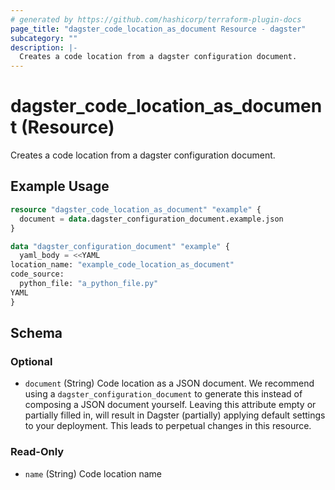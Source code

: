 ```yaml
---
# generated by https://github.com/hashicorp/terraform-plugin-docs
page_title: "dagster_code_location_as_document Resource - dagster"
subcategory: ""
description: |-
  Creates a code location from a dagster configuration document.
---
```


# dagster_code_location_as_document (Resource)

Creates a code location from a dagster configuration document.

## Example Usage

```terraform
resource "dagster_code_location_as_document" "example" {
  document = data.dagster_configuration_document.example.json
}

data "dagster_configuration_document" "example" {
  yaml_body = <<YAML
location_name: "example_code_location_as_document"
code_source:
  python_file: "a_python_file.py"
YAML
}
```

<!-- schema generated by tfplugindocs -->
## Schema

### Optional

- `document` (String) Code location as a JSON document. We recommend using a `dagster_configuration_document` to generate this instead of composing a JSON document yourself. Leaving this attribute empty or partially filled in, will result in Dagster (partially) applying default settings to your deployment. This leads to perpetual changes in this resource.

### Read-Only

- `name` (String) Code location name
